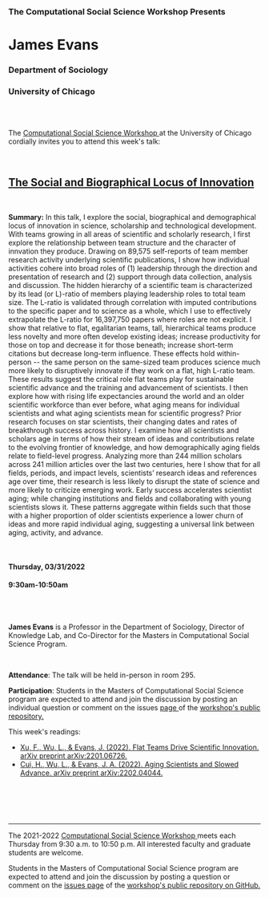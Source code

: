 

<br>

<h3 class=pfblock-header> The Computational Social Science Workshop Presents </h3>

<h1 class=pfblock-header3> James Evans</h1>
<h3 class=pfblock-header3> Department of Sociology </h3>
<h3 class=pfblock-header3> University of Chicago </h3>

<br><br>



<p class=pfblock-header3>The <a href="https://macss.uchicago.edu/content/computation-workshop"> Computational Social Science Workshop </a> at the University of Chicago cordially invites you to attend this week's talk:</p>



<br>

<div class=pfblock-header3>
<h2 class=pfblock-header>
  <a href=https://github.com/uchicago-computation-workshop/Spring2022/tree/master/03-31_Evans> The Social and Biographical Locus of Innovation </a>
</h2>

<br>
</div>



<p class=footertext2>

**Summary:** In this talk, I explore the social, biographical and demographical locus of innovation in science, scholarship and technological development. With teams growing in all areas of scientific and scholarly research, I first explore the relationship between team structure and the character of innvation they produce. Drawing on 89,575 self-reports of team member research activity underlying scientific publications, I show how individual activities cohere into broad roles of (1) leadership through the direction and presentation of research and (2) support through data collection, analysis and discussion. The hidden hierarchy of a scientific team is characterized by its lead (or L)-ratio of members playing leadership roles to total team size. The L-ratio is validated through correlation with imputed contributions to the specific paper and to science as a whole, which I use to effectively extrapolate the L-ratio for 16,397,750 papers where roles are not explicit. I show that relative to flat, egalitarian teams, tall, hierarchical teams produce less novelty and more often develop existing ideas; increase productivity for those on top and decrease it for those beneath; increase short-term citations but decrease long-term influence. These effects hold within-person -- the same person on the same-sized team produces science much more likely to disruptively innovate if they work on a flat, high L-ratio team. These results suggest the critical role flat teams play for sustainable scientific advance and the training and advancement of scientists. I then explore how with rising life expectancies around the world and an older scientific workforce than ever before, what aging means for individual scientists and what aging scientists mean for scientific progress? Prior research focuses on star scientists, their changing dates and rates of breakthrough success across history. I examine how all scientists and scholars age in terms of how their stream of ideas and contributions relate to the evolving frontier of knowledge, and how demographically aging fields relate to field-level progress. Analyzing more than 244 million scholars across 241 million articles over the last two centuries, here I show that for all fields, periods, and impact levels, scientists’ research ideas and references age over time, their research is less likely to disrupt the state of science and more likely to criticize emerging work. Early success accelerates scientist aging; while changing institutions and fields and collaborating with young scientists slows it. These patterns aggregate within fields such that those with a higher proportion of older scientists experience a lower churn of ideas and more rapid individual aging, suggesting a universal link between aging, activity, and advance.


</p>

<br>

<h4 class=pfblock-header3> Thursday, 03/31/2022 </h4>
<h4 class=pfblock-header3> 9:30am-10:50am </h4>

<br><br>

<p class=footertext2>

**James Evans** is a Professor in the Department of Sociology, Director of Knowledge Lab, and Co-Director for the Masters in Computational Social Science Program.

</p>

<br>

<p class=footertext2>

**Attendance**: The talk will be held in-person in room 295.
</p>

<p class=footertext2>

**Participation**: Students in the Masters of Computational Social Science program are expected to attend and join the discussion by posting an individual question or comment on the issues <a href= https://github.com/uchicago-computation-workshop/Spring2022/issues/1> page </a> of the <a href="https://github.com/uchicago-computation-workshop"> workshop's public repository.</a>

This week's readings:

- [Xu, F., Wu, L., & Evans, J. (2022). Flat Teams Drive Scientific Innovation. arXiv preprint arXiv:2201.06726.](https://github.com/uchicago-computation-workshop/Spring2022/blob/master/03-31_Evans/evans1.pdf)
- [Cui, H., Wu, L., & Evans, J. A. (2022). Aging Scientists and Slowed Advance. arXiv preprint arXiv:2202.04044.](https://github.com/uchicago-computation-workshop/Spring2022/blob/master/03-31_Evans/evans2.pdf)


<br>

<br><br>

---

<p class=footertext> The 2021-2022 <a href="https://macss.uchicago.edu/content/computation-workshop"> Computational Social Science Workshop </a> meets each Thursday from 9:30 a.m. to 10:50 p.m. All interested faculty and graduate students are welcome.</p>



<p class=footertext>Students in the Masters of Computational Social Science program are expected to attend and join the discussion by posting a question or comment on the <a href=https://github.com/uchicago-computation-workshop/Spring2022/issues/1>issues page</a> of the <a href=https://github.com/uchicago-computation-workshop/Spring2022/tree/master/03-31_Evans>workshop's public repository on GitHub.</a></p>
